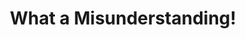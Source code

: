 ---
inv_num: 2009-046
add_credit:
url: 2009-046-what-a-misunderstanding-art
title: What a Misunderstanding!
year: '2009'
display_year: 2009-2014
medium: Tumblr/artist software
dims:
pitch: "​New Yorker “Caption This Cartoon” contest always captioned with the phrase
  “What a misunderstanding!”. Updated every week automatically."
ps:
live_url: http://www.what-a-misunderstanding.com/
youtube:
related_code: https://github.com/coryarcangel/What-a-Misunderstanding
subheading:
download:
commission:
layout: things-i-made
---